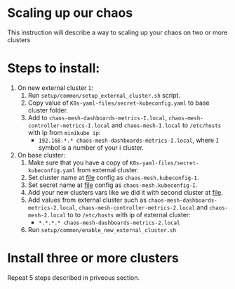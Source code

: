# Scaling up our chaos
This instruction will describe a way to scaling up your chaos on two or more clusters

# Steps to install:
1. On new external cluster `I`:
    1. Run `setup/common/setup_external_cluster.sh` script.
    2. Copy value of `K8s-yaml-files/secret-kubeconfig.yaml` to base cluster folder.
    3. Add to `chaos-mesh-dashboards-metrics-I.local`, `chaos-mesh-controller-metrics-I.local` and `chaos-mesh-I.local` to `/etc/hosts` with ip from `minikube ip`:
        - `192.168.*.* chaos-mesh-dashboards-metrics-I.local`, where `I` symbol is a number of your i cluster.
2. On base cluster:
    1. Make sure that you have a copy of `K8s-yaml-files/secret-kubeconfig.yaml` from external cluster.
    2. Set cluster name at [file](../../K8s-yaml-files/remote-cluster.yaml) config as `chaos-mesh.kubeconfig-I`.
    2. Set secret name at [file](../../K8s-yaml-files/secret-kubeconfig.yaml) config as `chaos-mesh.kubeconfig-I`.
    3. Add your new clusters vars like we did it with second cluster at [file](../common/monitoring/prometheus.yaml).
    4. Add values from external cluster such as `chaos-mesh-dashboards-metrics-2.local`, `chaos-mesh-controller-metrics-2.local` and `chaos-mesh-2.local` to to `/etc/hosts` with ip of external cluster:
        - `*.*.*.* chaos-mesh-dashboards-metrics-2.local`
    5. Run `setup/common/enable_new_external_cluster.sh`

# Install three or more clusters
Repeat 5 steps described in priveous section.
